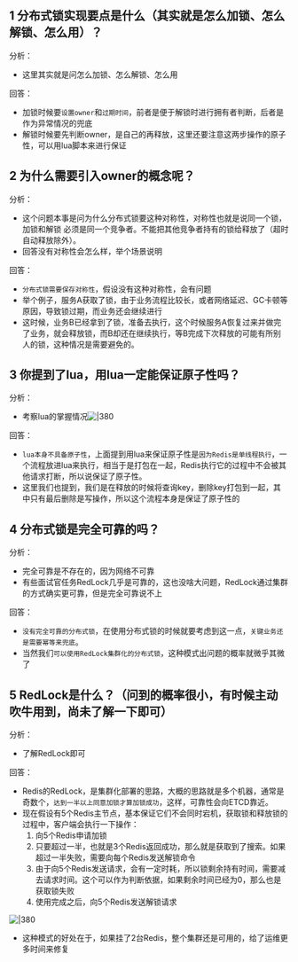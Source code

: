 
## 1 分布式锁实现要点是什么（其实就是怎么加锁、怎么解锁、怎么用）？

分析：
- 这里其实就是问怎么加锁、怎么解锁、怎么用

回答：
- 加锁时候要`设置owner`和`过期时间`，前者是便于解锁时进行拥有者判断，后者是作为异常情况的兜底
- 解锁时候要先判断owner，是自己的再释放，这里还要注意这两步操作的原子性，可以用lua脚本来进行保证

## 2 为什么需要引入owner的概念呢？

分析：
- 这个问题本事是问为什么分布式锁要这种对称性，对称性也就是说同一个锁，加锁和解锁 必须是同一个竞争者。不能把其他竞争者持有的锁给释放了（超时自动释放除外）。
- 回答没有对称性会怎么样，举个场景说明

回答：
- `分布式锁需要保存对称性`，假设没有这种对称性，会有问题
- 举个例子，服务A获取了锁，由于业务流程比较长，或者网络延迟、GC卡顿等原因，导致锁过期，而业务还会继续进行
- 这时候，业务B已经拿到了锁，准备去执行，这个时候服务A恢复过来并做完了业务，就会释放锁，而B却还在继续执行，等B完成下次释放的可能有所别人的锁，这种情况是需要避免的。

## 3 你提到了lua，用lua一定能保证原子性吗？

分析：
- 考察lua的掌握情况![|380](https://my-obsidian-image.oss-cn-guangzhou.aliyuncs.com/2024/04/de7b657a0d5b3d0993bc6aedfa00f8b3.png)

回答：
- `lua本身不具备原子性`，上面提到用lua来保证原子性是`因为Redis是单线程执行`，一个流程放进lua来执行，相当于是打包在一起，Redis执行它的过程中不会被其他请求打断，所以说保证了原子性。
- 这里我们也提到，我们是在释放的时候将查询key，删除key打包到一起，其中只有最后删除是写操作，所以这个流程本身是保证了原子性的

## 4 分布式锁是完全可靠的吗？

分析：
- 完全可靠是不存在的，因为网络不可靠
- 有些面试官任务RedLock几乎是可靠的，这也没啥大问题，RedLock通过集群的方式确实更可靠，但是完全可靠说不上

回答：
- `没有完全可靠的分布式锁`，在使用分布式锁的时候就要考虑到这一点，`关键业务还是需要幂等来兜底`。
- 当然我们`可以使用RedLock集群化的分布式锁`，这种模式出问题的概率就微乎其微了

## 5 RedLock是什么？（问到的概率很小，有时候主动吹牛用到，尚未了解一下即可）

分析：
- 了解RedLock即可

回答：
- Redis的RedLock，是集群化部署的思路，大概的思路就是多个机器，通常是奇数个，`达到一半以上同意加锁才算加锁成功`，这样，可靠性会向ETCD靠近。
- 现在假设有5个Redis主节点，基本保证它们不会同时宕机，获取锁和释放锁的过程中，客户端会执行一下操作：
	1. 向5个Redis申请加锁
	2. 只要超过一半，也就是3个Redis返回成功，那么就是获取到了搜索。如果超过一半失败，需要向每个Redis发送解锁命令
	3. 由于向5个Redis发送请求，会有一定时耗，所以锁剩余持有时间，需要减去请求时间。这个可以作为判断依据，如果剩余时间已经为0，那么也是获取锁失败
	4. 使用完成之后，向5个Redis发送解锁请求

![|380](https://my-obsidian-image.oss-cn-guangzhou.aliyuncs.com/2024/04/b99ffee85da7cfa519780439b661179d.png)
- 这种模式的好处在于，如果挂了2台Redis，整个集群还是可用的，给了运维更多时间来修复

